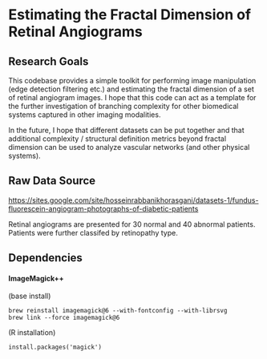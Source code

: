 # Estimating the Fractal Dimension of Retinal Angiograms

## Research Goals

This codebase provides a simple toolkit for performing image manipulation (edge
detection filtering etc.) and estimating the fractal dimension of a set of
retinal angiogram images. I hope that this code can act as a template for the
further investigation of branching complexity for other biomedical systems
captured in other imaging modalities.

In the future, I hope that different datasets can be put together and that
additional complexity / structural definition metrics beyond fractal dimension
can be used to analyze vascular networks (and other physical systems).

## Raw Data Source

https://sites.google.com/site/hosseinrabbanikhorasgani/datasets-1/fundus-fluorescein-angiogram-photographs-of-diabetic-patients

Retinal angiograms are presented for 30 normal and 40 abnormal patients. Patients were further classifed by retinopathy type.

## Dependencies

#### ImageMagick++

(base install)

	brew reinstall imagemagick@6 --with-fontconfig --with-librsvg
	brew link --force imagemagick@6

(R installation)

	install.packages('magick')

